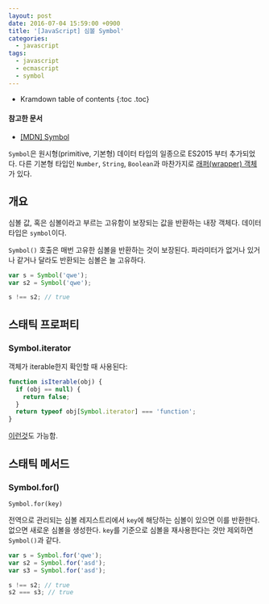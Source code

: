 ```yaml
---
layout: post
date: 2016-07-04 15:59:00 +0900
title: '[JavaScript] 심볼 Symbol'
categories:
  - javascript
tags:
  - javascript
  - ecmascript
  - symbol
---
```


* Kramdown table of contents
{:toc .toc}

#### 참고한 문서

- [\[MDN\] Symbol](https://developer.mozilla.org/en-US/docs/Web/JavaScript/Reference/Global_Objects/Symbol)


`Symbol`은 원시형(primitive, 기본형) 데이터 타입의 일종으로 ES2015 부터 추가되었다. 다른 기본형 타입인 `Number`, `String`, `Boolean`과 마찬가지로 [래퍼(wrapper) 객체](http://noritersand.tistory.com/536)가 있다.


## 개요

심볼 값, 혹은 심볼이라고 부르는 고유함이 보장되는 값을 반환하는 내장 객체다. 데이터 타입은 `symbol`이다.

`Symbol()` 호출은 매번 고유한 심볼을 반환하는 것이 보장된다. 파라미터가 없거나 있거나 같거나 달라도 반환되는 심볼은 늘 고유하다.

```js
var s = Symbol('qwe');
var s2 = Symbol('qwe');

s !== s2; // true
```


## 스태틱 프로퍼티

### Symbol.iterator

객체가 iterable한지 확인할 때 사용된다:

```js
function isIterable(obj) {
  if (obj == null) {
    return false;
  }
  return typeof obj[Symbol.iterator] === 'function';
}
```

[이런것](https://stackoverflow.com/questions/35949554/invoking-a-function-without-parentheses)도 가능함.


## 스태틱 메서드

### Symbol.for()

```
Symbol.for(key)
```

전역으로 관리되는 심볼 레지스트리에서 `key`에 해당하는 심볼이 있으면 이를 반환한다. 없으면 새로운 심볼을 생성한다. `key`를 기준으로 심볼을 재사용한다는 것만 제외하면 `Symbol()`과 같다.

```js
var s = Symbol.for('qwe');
var s2 = Symbol.for('asd');
var s3 = Symbol.for('asd');

s !== s2; // true
s2 === s3; // true
```
